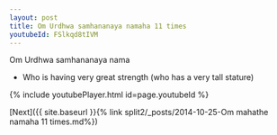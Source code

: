 ```yaml
---
layout: post
title: Om Urdhwa samhananaya namaha 11 times
youtubeId: FSlkqd8tIVM
---
```

 
 
Om Urdhwa samhananaya nama 
 
 -  Who is having very great strength (who has a very tall stature) 
 
  
 
  
 
 
 
 
 
 


{% include youtubePlayer.html id=page.youtubeId %}
 
[Next]({{ site.baseurl }}{% link  split2/_posts/2014-10-25-Om mahathe namaha 11 times.md%})
 
